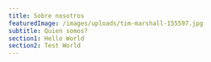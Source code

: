 ```yaml
---
title: Sobre nosotros
featuredImage: /images/uploads/tim-marshall-155597.jpg
subtitle: Quien somos?
section1: Hello World
section2: Test World
---
```


